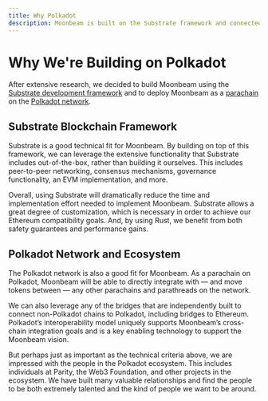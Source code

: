 ```yaml
---
title: Why Polkadot
description: Moonbeam is built on the Substrate framework and connected to the Polkadot network, adding speed and security to the platform.
---
```

# Why We're Building on Polkadot

After extensive research, we decided to build Moonbeam using the [Substrate development framework](/learn/platform/glossary/#substrate) and to deploy Moonbeam as a [parachain](/learn/platform/glossary/#parachains) on the [Polkadot network](/learn/platform/glossary/#polkadot). 

## Substrate Blockchain Framework

Substrate is a good technical fit for Moonbeam. By building on top of this framework, we can leverage the extensive functionality that Substrate includes out-of-the-box, rather than building it ourselves. This includes peer-to-peer networking, consensus mechanisms, governance functionality, an EVM implementation, and more.

Overall, using Substrate will dramatically reduce the time and implementation effort needed to implement Moonbeam.  Substrate allows a great degree of customization, which is necessary in order to achieve our Ethereum compatibility goals.  And, by using Rust, we benefit from both safety guarantees and performance gains. 

## Polkadot Network and Ecosystem

The Polkadot network is also a good fit for Moonbeam.  As a parachain on Polkadot, Moonbeam will be able to directly integrate with — and move tokens between — any other parachains and parathreads on the network.

We can also leverage any of the bridges that are independently built to connect non-Polkadot chains to Polkadot, including bridges to Ethereum. Polkadot’s interoperability model uniquely supports Moonbeam’s cross-chain integration goals and is a key enabling technology to support the Moonbeam vision.

But perhaps just as important as the technical criteria above, we are impressed with the people in the Polkadot ecosystem.  This includes individuals at Parity, the Web3 Foundation, and other projects in the ecosystem.  We have built many valuable relationships and find the people to be both extremely talented and the kind of people we want to be around.
